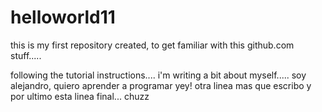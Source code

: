# helloworld11
this is my first repository created, to get familiar with this github.com stuff.....

following the tutorial instructions.... i'm writing a bit about myself.....  soy alejandro, quiero aprender a programar yey!
otra linea mas que escribo
y por ultimo esta linea final... chuzz
